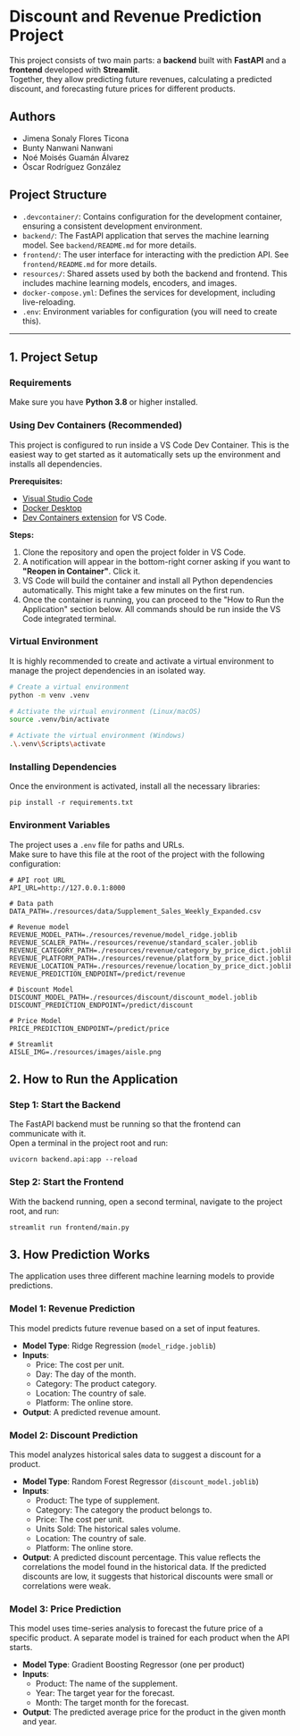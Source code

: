 # Discount and Revenue Prediction Project

This project consists of two main parts: a **backend** built with
**FastAPI** and a **frontend** developed with **Streamlit**.\
Together, they allow predicting future revenues, calculating a
predicted discount, and forecasting future prices for different products.

## Authors

-   Jimena Sonaly Flores Ticona
-   Bunty Nanwani Nanwani
-   Noé Moisés Guamán Álvarez
-   Óscar Rodríguez González

## Project Structure
-   `.devcontainer/`: Contains configuration for the development container, ensuring a consistent development environment.
-   `backend/`: The FastAPI application that serves the machine learning model. See `backend/README.md` for more details.
-   `frontend/`: The user interface for interacting with the prediction API. See `frontend/README.md` for more details.
-   `resources/`: Shared assets used by both the backend and frontend. This includes machine learning models, encoders, and images.
-   `docker-compose.yml`: Defines the services for development, including live-reloading.
-   `.env`: Environment variables for configuration (you will need to create this).
------------------------------------------------------------------------

## 1. Project Setup

### Requirements

Make sure you have **Python 3.8** or higher installed.

### Using Dev Containers (Recommended)

This project is configured to run inside a VS Code Dev Container. This is the easiest way to get started as it automatically sets up the environment and installs all dependencies.

**Prerequisites:**
-   [Visual Studio Code](https://code.visualstudio.com/)
-   [Docker Desktop](https://www.docker.com/products/docker-desktop/)
-   [Dev Containers extension](https://marketplace.visualstudio.com/items?itemName=ms-vscode-remote.remote-containers) for VS Code.

**Steps:**

1.  Clone the repository and open the project folder in VS Code.
2.  A notification will appear in the bottom-right corner asking if you want to **"Reopen in Container"**. Click it.
3.  VS Code will build the container and install all Python dependencies automatically. This might take a few minutes on the first run.
4.  Once the container is running, you can proceed to the "How to Run the Application" section below. All commands should be run inside the VS Code integrated terminal.


### Virtual Environment

It is highly recommended to create and activate a virtual environment to
manage the project dependencies in an isolated way.

``` bash
# Create a virtual environment
python -m venv .venv

# Activate the virtual environment (Linux/macOS)
source .venv/bin/activate

# Activate the virtual environment (Windows)
.\.venv\Scripts\activate
```

### Installing Dependencies

Once the environment is activated, install all the necessary libraries:

    pip install -r requirements.txt

### Environment Variables

The project uses a `.env` file for paths and URLs.\
Make sure to have this file at the root of the project with the
following configuration:

    # API root URL
    API_URL=http://127.0.0.1:8000

    # Data path
    DATA_PATH=./resources/data/Supplement_Sales_Weekly_Expanded.csv

    # Revenue model
    REVENUE_MODEL_PATH=./resources/revenue/model_ridge.joblib
    REVENUE_SCALER_PATH=./resources/revenue/standard_scaler.joblib
    REVENUE_CATEGORY_PATH=./resources/revenue/category_by_price_dict.joblib
    REVENUE_PLATFORM_PATH=./resources/revenue/platform_by_price_dict.joblib
    REVENUE_LOCATION_PATH=./resources/revenue/location_by_price_dict.joblib
    REVENUE_PREDICTION_ENDPOINT=/predict/revenue

    # Discount Model
    DISCOUNT_MODEL_PATH=./resources/discount/discount_model.joblib
    DISCOUNT_PREDICTION_ENDPOINT=/predict/discount

    # Price Model
    PRICE_PREDICTION_ENDPOINT=/predict/price

    # Streamlit
    AISLE_IMG=./resources/images/aisle.png

## 2. How to Run the Application

### Step 1: Start the Backend

The FastAPI backend must be running so that the frontend can communicate
with it.\
Open a terminal in the project root and run:

    uvicorn backend.api:app --reload

### Step 2: Start the Frontend

With the backend running, open a second terminal, navigate to the
project root, and run:

    streamlit run frontend/main.py

## 3. How Prediction Works
The application uses three different machine learning models to provide predictions.

### Model 1: Revenue Prediction
This model predicts future revenue based on a set of input features.

*   **Model Type**: Ridge Regression (`model_ridge.joblib`)
*   **Inputs**:
    *   Price: The cost per unit.
    *   Day: The day of the month.
    *   Category: The product category.
    *   Location: The country of sale.
    *   Platform: The online store.
*   **Output**: A predicted revenue amount.

### Model 2: Discount Prediction
This model analyzes historical sales data to suggest a discount for a product.

*   **Model Type**: Random Forest Regressor (`discount_model.joblib`)
*   **Inputs**:
    *   Product: The type of supplement.
    *   Category: The category the product belongs to.
    *   Price: The cost per unit.
    *   Units Sold: The historical sales volume.
    *   Location: The country of sale.
    *   Platform: The online store.
*   **Output**: A predicted discount percentage. This value reflects the correlations the model found in the historical data. If the predicted discounts are low, it suggests that historical discounts were small or correlations were weak.

### Model 3: Price Prediction
This model uses time-series analysis to forecast the future price of a specific product. A separate model is trained for each product when the API starts.

*   **Model Type**: Gradient Boosting Regressor (one per product)
*   **Inputs**:
    *   Product: The name of the supplement.
    *   Year: The target year for the forecast.
    *   Month: The target month for the forecast.
*   **Output**: The predicted average price for the product in the given month and year.
